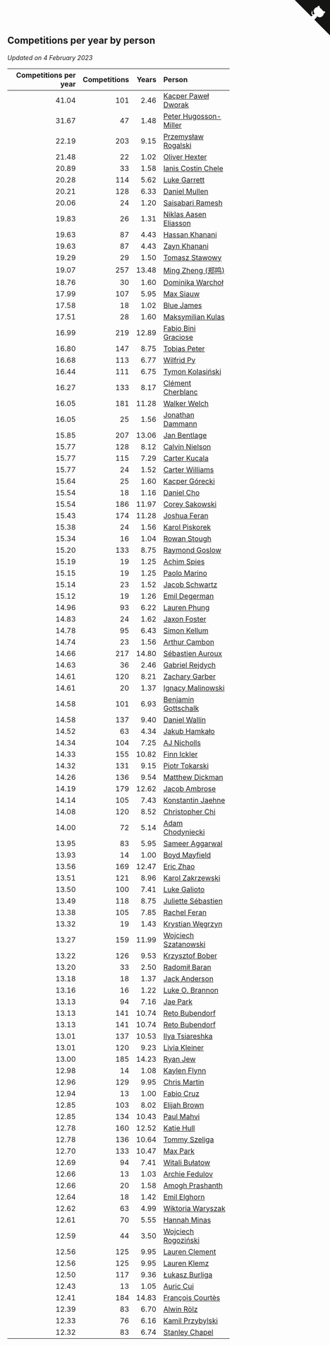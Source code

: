 ## Competitions per year by person

*Updated on  4 February 2023*

| Competitions per year | Competitions | Years | Person |
| ---: | ---: | ---: | :--- |
| 41.04 | 101 | 2.46 | [Kacper Paweł Dworak](https://www.worldcubeassociation.org/persons/2020DWOR01) |
| 31.67 | 47 | 1.48 | [Peter Hugosson-Miller](https://www.worldcubeassociation.org/persons/2021HUGO01) |
| 22.19 | 203 | 9.15 | [Przemysław Rogalski](https://www.worldcubeassociation.org/persons/2013ROGA02) |
| 21.48 | 22 | 1.02 | [Oliver Hexter](https://www.worldcubeassociation.org/persons/2022HEXT01) |
| 20.89 | 33 | 1.58 | [Ianis Costin Chele](https://www.worldcubeassociation.org/persons/2021CHEL01) |
| 20.28 | 114 | 5.62 | [Luke Garrett](https://www.worldcubeassociation.org/persons/2017GARR05) |
| 20.21 | 128 | 6.33 | [Daniel Mullen](https://www.worldcubeassociation.org/persons/2016MULL04) |
| 20.06 | 24 | 1.20 | [Saisabari Ramesh](https://www.worldcubeassociation.org/persons/2021RAME01) |
| 19.83 | 26 | 1.31 | [Niklas Aasen Eliasson](https://www.worldcubeassociation.org/persons/2021ELIA01) |
| 19.63 | 87 | 4.43 | [Hassan Khanani](https://www.worldcubeassociation.org/persons/2018KHAN26) |
| 19.63 | 87 | 4.43 | [Zayn Khanani](https://www.worldcubeassociation.org/persons/2018KHAN28) |
| 19.29 | 29 | 1.50 | [Tomasz Stawowy](https://www.worldcubeassociation.org/persons/2021STAW01) |
| 19.07 | 257 | 13.48 | [Ming Zheng (郑鸣)](https://www.worldcubeassociation.org/persons/2009ZHEN11) |
| 18.76 | 30 | 1.60 | [Dominika Warchoł](https://www.worldcubeassociation.org/persons/2021WARC01) |
| 17.99 | 107 | 5.95 | [Max Siauw](https://www.worldcubeassociation.org/persons/2017SIAU02) |
| 17.58 | 18 | 1.02 | [Blue James](https://www.worldcubeassociation.org/persons/2022JAME01) |
| 17.51 | 28 | 1.60 | [Maksymilian Kulas](https://www.worldcubeassociation.org/persons/2021KULA02) |
| 16.99 | 219 | 12.89 | [Fabio Bini Graciose](https://www.worldcubeassociation.org/persons/2010GRAC02) |
| 16.80 | 147 | 8.75 | [Tobias Peter](https://www.worldcubeassociation.org/persons/2014PETE03) |
| 16.68 | 113 | 6.77 | [Wilfrid Py](https://www.worldcubeassociation.org/persons/2016PYWI01) |
| 16.44 | 111 | 6.75 | [Tymon Kolasiński](https://www.worldcubeassociation.org/persons/2016KOLA02) |
| 16.27 | 133 | 8.17 | [Clément Cherblanc](https://www.worldcubeassociation.org/persons/2014CHER05) |
| 16.05 | 181 | 11.28 | [Walker Welch](https://www.worldcubeassociation.org/persons/2011WELC01) |
| 16.05 | 25 | 1.56 | [Jonathan Dammann](https://www.worldcubeassociation.org/persons/2021DAMM01) |
| 15.85 | 207 | 13.06 | [Jan Bentlage](https://www.worldcubeassociation.org/persons/2010BENT01) |
| 15.77 | 128 | 8.12 | [Calvin Nielson](https://www.worldcubeassociation.org/persons/2014NIEL03) |
| 15.77 | 115 | 7.29 | [Carter Kucala](https://www.worldcubeassociation.org/persons/2015KUCA01) |
| 15.77 | 24 | 1.52 | [Carter Williams](https://www.worldcubeassociation.org/persons/2021WILL06) |
| 15.64 | 25 | 1.60 | [Kacper Górecki](https://www.worldcubeassociation.org/persons/2021GORE01) |
| 15.54 | 18 | 1.16 | [Daniel Cho](https://www.worldcubeassociation.org/persons/2021CHOD01) |
| 15.54 | 186 | 11.97 | [Corey Sakowski](https://www.worldcubeassociation.org/persons/2011SAKO01) |
| 15.43 | 174 | 11.28 | [Joshua Feran](https://www.worldcubeassociation.org/persons/2011FERA01) |
| 15.38 | 24 | 1.56 | [Karol Piskorek](https://www.worldcubeassociation.org/persons/2021PISK01) |
| 15.34 | 16 | 1.04 | [Rowan Stough](https://www.worldcubeassociation.org/persons/2022STOU01) |
| 15.20 | 133 | 8.75 | [Raymond Goslow](https://www.worldcubeassociation.org/persons/2014GOSL01) |
| 15.19 | 19 | 1.25 | [Achim Spies](https://www.worldcubeassociation.org/persons/2021SPIE01) |
| 15.15 | 19 | 1.25 | [Paolo Marino](https://www.worldcubeassociation.org/persons/2021MARI04) |
| 15.14 | 23 | 1.52 | [Jacob Schwartz](https://www.worldcubeassociation.org/persons/2021SCHW01) |
| 15.12 | 19 | 1.26 | [Emil Degerman](https://www.worldcubeassociation.org/persons/2021DEGE01) |
| 14.96 | 93 | 6.22 | [Lauren Phung](https://www.worldcubeassociation.org/persons/2016PHUN02) |
| 14.83 | 24 | 1.62 | [Jaxon Foster](https://www.worldcubeassociation.org/persons/2021FOST01) |
| 14.78 | 95 | 6.43 | [Simon Kellum](https://www.worldcubeassociation.org/persons/2016KELL12) |
| 14.74 | 23 | 1.56 | [Arthur Cambon](https://www.worldcubeassociation.org/persons/2021CAMB01) |
| 14.66 | 217 | 14.80 | [Sébastien Auroux](https://www.worldcubeassociation.org/persons/2008AURO01) |
| 14.63 | 36 | 2.46 | [Gabriel Rejdych](https://www.worldcubeassociation.org/persons/2020REJD01) |
| 14.61 | 120 | 8.21 | [Zachary Garber](https://www.worldcubeassociation.org/persons/2014GARB01) |
| 14.61 | 20 | 1.37 | [Ignacy Malinowski](https://www.worldcubeassociation.org/persons/2021MALI02) |
| 14.58 | 101 | 6.93 | [Benjamin Gottschalk](https://www.worldcubeassociation.org/persons/2016GOTT01) |
| 14.58 | 137 | 9.40 | [Daniel Wallin](https://www.worldcubeassociation.org/persons/2013WALL03) |
| 14.52 | 63 | 4.34 | [Jakub Hamkało](https://www.worldcubeassociation.org/persons/2018HAMK01) |
| 14.34 | 104 | 7.25 | [AJ Nicholls](https://www.worldcubeassociation.org/persons/2015NICH04) |
| 14.33 | 155 | 10.82 | [Finn Ickler](https://www.worldcubeassociation.org/persons/2012ICKL01) |
| 14.32 | 131 | 9.15 | [Piotr Tokarski](https://www.worldcubeassociation.org/persons/2013TOKA01) |
| 14.26 | 136 | 9.54 | [Matthew Dickman](https://www.worldcubeassociation.org/persons/2013DICK01) |
| 14.19 | 179 | 12.62 | [Jacob Ambrose](https://www.worldcubeassociation.org/persons/2010AMBR01) |
| 14.14 | 105 | 7.43 | [Konstantin Jaehne](https://www.worldcubeassociation.org/persons/2015JAEH01) |
| 14.08 | 120 | 8.52 | [Christopher Chi](https://www.worldcubeassociation.org/persons/2014CHIC01) |
| 14.00 | 72 | 5.14 | [Adam Chodyniecki](https://www.worldcubeassociation.org/persons/2017CHOD02) |
| 13.95 | 83 | 5.95 | [Sameer Aggarwal](https://www.worldcubeassociation.org/persons/2017AGGA01) |
| 13.93 | 14 | 1.00 | [Boyd Mayfield](https://www.worldcubeassociation.org/persons/2022MAYF01) |
| 13.56 | 169 | 12.47 | [Eric Zhao](https://www.worldcubeassociation.org/persons/2010ZHAO19) |
| 13.51 | 121 | 8.96 | [Karol Zakrzewski](https://www.worldcubeassociation.org/persons/2014ZAKR01) |
| 13.50 | 100 | 7.41 | [Luke Galioto](https://www.worldcubeassociation.org/persons/2015GALI02) |
| 13.49 | 118 | 8.75 | [Juliette Sébastien](https://www.worldcubeassociation.org/persons/2014SEBA01) |
| 13.38 | 105 | 7.85 | [Rachel Feran](https://www.worldcubeassociation.org/persons/2015FERA01) |
| 13.32 | 19 | 1.43 | [Krystian Węgrzyn](https://www.worldcubeassociation.org/persons/2021WEGR01) |
| 13.27 | 159 | 11.99 | [Wojciech Szatanowski](https://www.worldcubeassociation.org/persons/2011SZAT01) |
| 13.22 | 126 | 9.53 | [Krzysztof Bober](https://www.worldcubeassociation.org/persons/2013BOBE01) |
| 13.20 | 33 | 2.50 | [Radomił Baran](https://www.worldcubeassociation.org/persons/2020BARA02) |
| 13.18 | 18 | 1.37 | [Jack Anderson](https://www.worldcubeassociation.org/persons/2021ANDE05) |
| 13.16 | 16 | 1.22 | [Luke O. Brannon](https://www.worldcubeassociation.org/persons/2021BRAN02) |
| 13.13 | 94 | 7.16 | [Jae Park](https://www.worldcubeassociation.org/persons/2015PARK24) |
| 13.13 | 141 | 10.74 | [Reto Bubendorf](https://www.worldcubeassociation.org/persons/2012BUBE01) |
| 13.13 | 141 | 10.74 | [Reto Bubendorf](https://www.worldcubeassociation.org/persons/2012BUBE01) |
| 13.01 | 137 | 10.53 | [Ilya Tsiareshka](https://www.worldcubeassociation.org/persons/2012TERE01) |
| 13.01 | 120 | 9.23 | [Livia Kleiner](https://www.worldcubeassociation.org/persons/2013KLEI03) |
| 13.00 | 185 | 14.23 | [Ryan Jew](https://www.worldcubeassociation.org/persons/2008JEWR01) |
| 12.98 | 14 | 1.08 | [Kaylen Flynn](https://www.worldcubeassociation.org/persons/2022FLYN01) |
| 12.96 | 129 | 9.95 | [Chris Martin](https://www.worldcubeassociation.org/persons/2013MART03) |
| 12.94 | 13 | 1.00 | [Fabio Cruz](https://www.worldcubeassociation.org/persons/2022CRUZ01) |
| 12.85 | 103 | 8.02 | [Elijah Brown](https://www.worldcubeassociation.org/persons/2015BROW03) |
| 12.85 | 134 | 10.43 | [Paul Mahvi](https://www.worldcubeassociation.org/persons/2012MAHV01) |
| 12.78 | 160 | 12.52 | [Katie Hull](https://www.worldcubeassociation.org/persons/2010HULL01) |
| 12.78 | 136 | 10.64 | [Tommy Szeliga](https://www.worldcubeassociation.org/persons/2012SZEL01) |
| 12.70 | 133 | 10.47 | [Max Park](https://www.worldcubeassociation.org/persons/2012PARK03) |
| 12.69 | 94 | 7.41 | [Witali Bułatow](https://www.worldcubeassociation.org/persons/2015BUAT01) |
| 12.66 | 13 | 1.03 | [Archie Fedulov](https://www.worldcubeassociation.org/persons/2022FEDU01) |
| 12.66 | 20 | 1.58 | [Amogh Prashanth](https://www.worldcubeassociation.org/persons/2021PRAS01) |
| 12.64 | 18 | 1.42 | [Emil Elghorn](https://www.worldcubeassociation.org/persons/2021ELGH01) |
| 12.62 | 63 | 4.99 | [Wiktoria Waryszak](https://www.worldcubeassociation.org/persons/2018WARY01) |
| 12.61 | 70 | 5.55 | [Hannah Minas](https://www.worldcubeassociation.org/persons/2017MINA04) |
| 12.59 | 44 | 3.50 | [Wojciech Rogoziński](https://www.worldcubeassociation.org/persons/2019ROGO04) |
| 12.56 | 125 | 9.95 | [Lauren Clement](https://www.worldcubeassociation.org/persons/2013KLEM01) |
| 12.56 | 125 | 9.95 | [Lauren Klemz](https://www.worldcubeassociation.org/persons/2013KLEM01) |
| 12.50 | 117 | 9.36 | [Łukasz Burliga](https://www.worldcubeassociation.org/persons/2013BURL01) |
| 12.43 | 13 | 1.05 | [Auric Cui](https://www.worldcubeassociation.org/persons/2022CUIA01) |
| 12.41 | 184 | 14.83 | [François Courtès](https://www.worldcubeassociation.org/persons/2008COUR01) |
| 12.39 | 83 | 6.70 | [Alwin Rölz](https://www.worldcubeassociation.org/persons/2016ROLZ01) |
| 12.33 | 76 | 6.16 | [Kamil Przybylski](https://www.worldcubeassociation.org/persons/2016PRZY01) |
| 12.32 | 83 | 6.74 | [Stanley Chapel](https://www.worldcubeassociation.org/persons/2016CHAP04) |


<a href="https://github.com/jonatanklosko/wca_statistics" class="github-corner" aria-label="View source on Github"><svg width="80" height="80" viewBox="0 0 250 250" style="fill:#151513; color:#fff; position: absolute; top: 0; border: 0; right: 0;" aria-hidden="true"><path d="M0,0 L115,115 L130,115 L142,142 L250,250 L250,0 Z"></path><path d="M128.3,109.0 C113.8,99.7 119.0,89.6 119.0,89.6 C122.0,82.7 120.5,78.6 120.5,78.6 C119.2,72.0 123.4,76.3 123.4,76.3 C127.3,80.9 125.5,87.3 125.5,87.3 C122.9,97.6 130.6,101.9 134.4,103.2" fill="currentColor" style="transform-origin: 130px 106px;" class="octo-arm"></path><path d="M115.0,115.0 C114.9,115.1 118.7,116.5 119.8,115.4 L133.7,101.6 C136.9,99.2 139.9,98.4 142.2,98.6 C133.8,88.0 127.5,74.4 143.8,58.0 C148.5,53.4 154.0,51.2 159.7,51.0 C160.3,49.4 163.2,43.6 171.4,40.1 C171.4,40.1 176.1,42.5 178.8,56.2 C183.1,58.6 187.2,61.8 190.9,65.4 C194.5,69.0 197.7,73.2 200.1,77.6 C213.8,80.2 216.3,84.9 216.3,84.9 C212.7,93.1 206.9,96.0 205.4,96.6 C205.1,102.4 203.0,107.8 198.3,112.5 C181.9,128.9 168.3,122.5 157.7,114.1 C157.9,116.9 156.7,120.9 152.7,124.9 L141.0,136.5 C139.8,137.7 141.6,141.9 141.8,141.8 Z" fill="currentColor" class="octo-body"></path></svg></a><style>.github-corner:hover .octo-arm{animation:octocat-wave 560ms ease-in-out}@keyframes octocat-wave{0%,100%{transform:rotate(0)}20%,60%{transform:rotate(-25deg)}40%,80%{transform:rotate(10deg)}}@media (max-width:500px){.github-corner:hover .octo-arm{animation:none}.github-corner .octo-arm{animation:octocat-wave 560ms ease-in-out}}</style>
